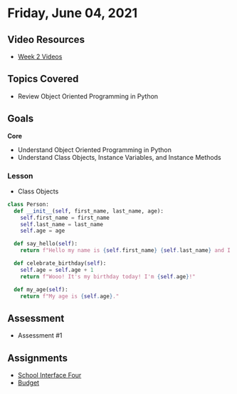 # Friday, June 04, 2021

## Video Resources

- [Week 2 Videos](https://www.youtube.com/watch?v=KvHnKz02as0&list=PLu0CiQ7bzwETVRIa3L6x8FY3UxJoT1SOY)

## Topics Covered
- Review Object Oriented Programming in Python

## Goals

**Core**
- Understand Object Oriented Programming in Python
- Understand Class Objects, Instance Variables, and Instance Methods

### Lesson

- Class Objects

```python
class Person:
  def __init__(self, first_name, last_name, age):
    self.first_name = first_name
    self.last_name = last_name
    self.age = age

  def say_hello(self):
    return f"Hello my name is {self.first_name} {self.last_name} and I'm {self.age} years old."

  def celebrate_birthday(self):
    self.age = self.age + 1
    return f"Wooo! It's my birthday today! I'm {self.age}!"

  def my_age(self):
    return f"My age is {self.age}."

```

## Assessment
- Assessment #1

## Assignments
- [School Interface Four](https://github.com/oscarplatoon/school-interface-four)
- [Budget](https://github.com/oscarplatoon/budget)

